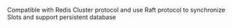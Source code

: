 Compatible with Redis Cluster protocol and use Raft protocol to synchronize Slots and support persistent database
